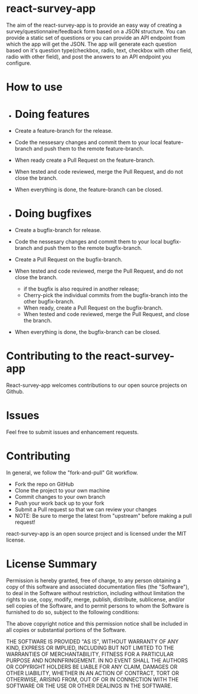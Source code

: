 # react-survey-app
The aim of the react-survey-app is to provide an easy way of creating a survey/questionnaire/feedback form based on a JSON structure. You can provide a static set of questions or you can provide an API endpoint from which the app will get the JSON. The app will generate  each question based on it's question type(checkbox, radio, text, checkbox with other field, radio with other field), and post the answers to an API endpoint you configure.

# How to use
- # Doing features
- Create a feature-branch for the release.
- Code the nessesary changes and commit them to your local feature-branch and push them to the remote feature-branch.
- When ready create a Pull Request on the feature-branch.
- When tested and code reviewed, merge the Pull Request, and do not close the branch.
- When everything is done, the feature-branch can be closed.

- # Doing bugfixes
- Create a bugfix-branch for release.
- Code the nessesary changes and commit them to your local bugfix-branch and push them to the remote bugfix-branch.
- Create a Pull Request on the bugfix-branch.
- When tested and code reviewed, merge the Pull Request, and do not close the branch.
  - if the bugfix is also required in another release;
  - Cherry-pick the individual commits from the bugfix-branch into the other bugfix-branch.
  - When ready, create a Pull Request on the bugfix-branch.
  - When tested and code reviewed, merge the Pull Request, and close the branch.
- When everything is done, the bugfix-branch can be closed.

# Contributing to the react-survey-app
React-survey-app welcomes contributions to our open source projects on Github.

# Issues
Feel free to submit issues and enhancement requests.

# Contributing
In general, we follow the "fork-and-pull" Git workflow.

- Fork the repo on GitHub
- Clone the project to your own machine
- Commit changes to your own branch
- Push your work back up to your fork
- Submit a Pull request so that we can review your changes
- NOTE: Be sure to merge the latest from "upstream" before making a pull request!

react-survey-app is an open source project and is licensed under the MIT license.

# License Summary
Permission is hereby granted, free of charge, to any person obtaining a copy
of this software and associated documentation files (the "Software"), to deal
in the Software without restriction, including without limitation the rights
to use, copy, modify, merge, publish, distribute, sublicense, and/or sell
copies of the Software, and to permit persons to whom the Software is
furnished to do so, subject to the following conditions:

The above copyright notice and this permission notice shall be included in
all copies or substantial portions of the Software.

THE SOFTWARE IS PROVIDED "AS IS", WITHOUT WARRANTY OF ANY KIND, EXPRESS OR
IMPLIED, INCLUDING BUT NOT LIMITED TO THE WARRANTIES OF MERCHANTABILITY,
FITNESS FOR A PARTICULAR PURPOSE AND NONINFRINGEMENT. IN NO EVENT SHALL THE
AUTHORS OR COPYRIGHT HOLDERS BE LIABLE FOR ANY CLAIM, DAMAGES OR OTHER
LIABILITY, WHETHER IN AN ACTION OF CONTRACT, TORT OR OTHERWISE, ARISING FROM,
OUT OF OR IN CONNECTION WITH THE SOFTWARE OR THE USE OR OTHER DEALINGS IN
THE SOFTWARE.

